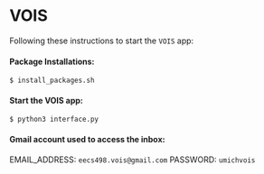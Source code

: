# VOIS

Following these instructions to start the `VOIS` app:

#### Package Installations:
~~~
$ install_packages.sh
~~~

#### Start the VOIS app:
~~~
$ python3 interface.py
~~~

#### Gmail account used to access the inbox:

EMAIL_ADDRESS:  `eecs498.vois@gmail.com`
PASSWORD:       `umichvois`
